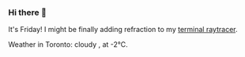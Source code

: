 ### Hi there :wave:

It's Friday! I might be finally adding refraction to my [terminal raytracer](https://github.com/bewuethr/bash-raytracer).

Weather in Toronto: cloudy , at -2°C.
